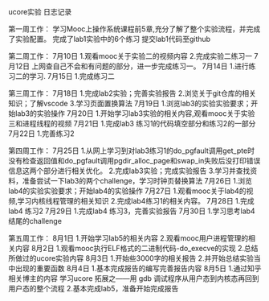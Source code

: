 ucore实验
日志记录

第一周工作：
学习Mooc上操作系统课程前5章,充分了解了整个实验流程，并完成了实验配置。
完成了lab1实验中的6个练习
提交lab1代码至github

第二周工作：
7月10日 1.观看mooc关于实验二的视频内容
        2.完成实验二练习一 
7月12日 上网查自己不会和有问题的部分，进一步完成练习一。 
7月14日 1.进行练习二的学习. 
7月15日 1.完成练习二 

第三周工作：
7月18日 1.完成lab2实验；完善实验报告
        2.浏览关于git仓库的相关知识；了解vscode
        3.学习页面置换算法
7月19日 1.浏览lab3的实验实验要求；开始lab3的实验操作
7月20日 1.开始学习lab3实验的相关内容,观看mooc关于实验三和进程线程的视频
7月21日 1.完成lab3 练习1的代码填空部分和练习2的一部分
7月22日 1.完善练习2

第四周工作：
7月25日 1.从网上学习到对lab3练习1的do_pgfault调用get_pte时没有检查返回值和do_pgfault调用pgdir_alloc_page和swap_in失败后没打印错误信息这两个部分进行相关优化。
        2.完成lab3实验；完成实验报告
        3.学习并查找资料，准备尝试一下lab3的两个challenge，学习时钟页替换算法
7月26日 1.浏览lab4的实验实验要求；开始lab4的实验操作
7月27日 1.观看mooc关于lab4的视频,学习内核线程管理的相关知识
        2.完成lab4练习1的相关内容。
7月28日 1.完成lab4 练习2
7月29日 1.完成lab4 练习3，完善实验报告
7月30日 1.学习思考lab4结尾的challenge

第五周工作：
8月1日 1.开始学习lab5的相关内容
       2.观看mooc用户进程管理的相关内容
8月2日 1.观看mooc执行ELF格式的二进制代码-do_execve的实现
       2.总结所做过的ucore实验内容
8月3日 1.开始些3000字的相关报告
       2.并开始总结实验当中出现的重要函数
8月4日 1.基本完成报告的编写完善报告内容
8月5日 1.通过知乎相关博主的内容 学习ucore 拓展之——用 gdb 调试程序从用户态到内核态再回到用户态的整个流程
       2.基本完成lab5，准备开始完成报告
